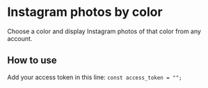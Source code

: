 # Instagram photos by color
Choose a color and display Instagram photos of that color from any account.

## How to use
Add your access token in this line: `const access_token = "";`

